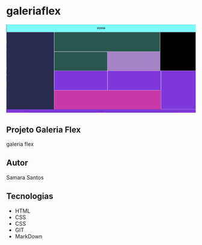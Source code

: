 # galeriaflex

![](./preview.png)

## Projeto Galeria Flex
galeria flex

## Autor
Samara Santos

## Tecnologias
* HTML
* CSS
* CSS
* GIT 
* MarkDown
